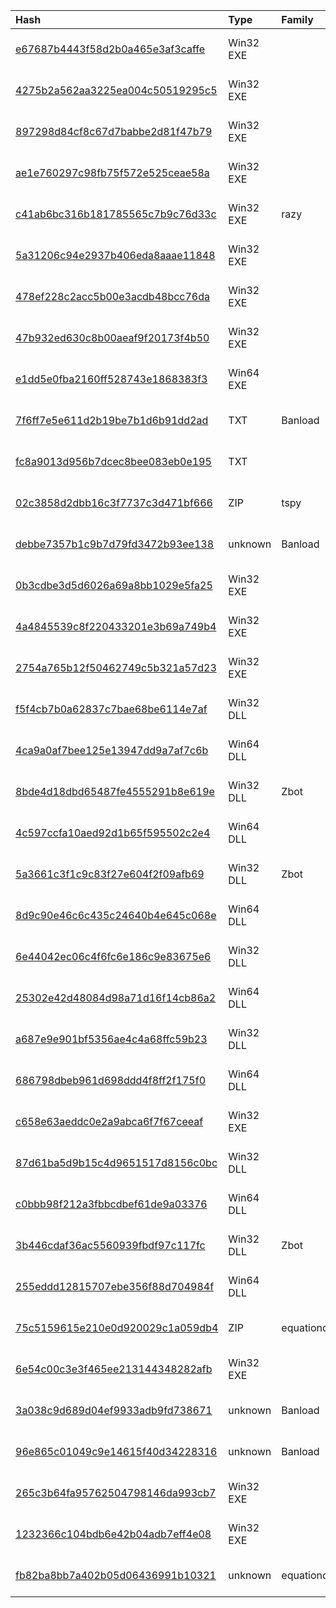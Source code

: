 |Hash|Type|Family|Frist_Seen|Name|
|:--|:--|:--|:--|:--|
|[e67687b4443f58d2b0a465e3af3caffe](https://www.virustotal.com/gui/file/e67687b4443f58d2b0a465e3af3caffe)|Win32 EXE||2019-03-19 19:44:34| |
|[4275b2a562aa3225ea004c50519295c5](https://www.virustotal.com/gui/file/4275b2a562aa3225ea004c50519295c5)|Win32 EXE||2018-08-12 11:40:39|4275b2a562aa3225ea004c50519295c5.virus|
|[897298d84cf8c67d7babbe2d81f47b79](https://www.virustotal.com/gui/file/897298d84cf8c67d7babbe2d81f47b79)|Win32 EXE||2018-08-11 04:27:36|897298d84cf8c67d7babbe2d81f47b79.virus|
|[ae1e760297c98fb75f572e525ceae58a](https://www.virustotal.com/gui/file/ae1e760297c98fb75f572e525ceae58a)|Win32 EXE||2018-07-29 13:12:58|ae1e760297c98fb75f572e525ceae58a.virus|
|[c41ab6bc316b181785565c7b9c76d33c](https://www.virustotal.com/gui/file/c41ab6bc316b181785565c7b9c76d33c)|Win32 EXE|razy|2018-07-26 05:31:24|c41ab6bc316b181785565c7b9c76d33c.virus|
|[5a31206c94e2937b406eda8aaae11848](https://www.virustotal.com/gui/file/5a31206c94e2937b406eda8aaae11848)|Win32 EXE||2018-06-08 07:52:04|9aa8f2d9245d0e6c_svchost.exe|
|[478ef228c2acc5b00e3acdb48bcc76da](https://www.virustotal.com/gui/file/478ef228c2acc5b00e3acdb48bcc76da)|Win32 EXE||2018-05-12 11:56:00|478ef228c2acc5b00e3acdb48bcc76da.virus|
|[47b932ed630c8b00aeaf9f20173f4b50](https://www.virustotal.com/gui/file/47b932ed630c8b00aeaf9f20173f4b50)|Win32 EXE||2018-05-09 10:09:58|47b932ed630c8b00aeaf9f20173f4b50.virus|
|[e1dd5e0fba2160ff528743e1868383f3](https://www.virustotal.com/gui/file/e1dd5e0fba2160ff528743e1868383f3)|Win64 EXE||2018-04-08 16:34:50|e1dd5e0fba2160ff528743e1868383f3.virus|
|[7f6ff7e5e611d2b19be7b1d6b91dd2ad](https://www.virustotal.com/gui/file/7f6ff7e5e611d2b19be7b1d6b91dd2ad)|TXT|Banload|2018-02-13 09:12:29|7f6ff7e5e611d2b19be7b1d6b91dd2ad.virus|
|[fc8a9013d956b7dcec8bee083eb0e195](https://www.virustotal.com/gui/file/fc8a9013d956b7dcec8bee083eb0e195)|TXT||2018-02-13 09:12:23|fc8a9013d956b7dcec8bee083eb0e195.virus|
|[02c3858d2dbb16c3f7737c3d471bf666](https://www.virustotal.com/gui/file/02c3858d2dbb16c3f7737c3d471bf666)|ZIP|tspy|2018-02-13 09:12:21|02c3858d2dbb16c3f7737c3d471bf666.virus|
|[debbe7357b1c9b7d79fd3472b93ee138](https://www.virustotal.com/gui/file/debbe7357b1c9b7d79fd3472b93ee138)|unknown|Banload|2018-02-13 09:12:17|debbe7357b1c9b7d79fd3472b93ee138.virus|
|[0b3cdbe3d5d6026a69a8bb1029e5fa25](https://www.virustotal.com/gui/file/0b3cdbe3d5d6026a69a8bb1029e5fa25)|Win32 EXE||2018-01-25 12:25:16|0b3cdbe3d5d6026a69a8bb1029e5fa25.virus|
|[4a4845539c8f220433201e3b69a749b4](https://www.virustotal.com/gui/file/4a4845539c8f220433201e3b69a749b4)|Win32 EXE||2017-12-07 14:52:03|4a4845539c8f220433201e3b69a749b4.virus|
|[2754a765b12f50462749c5b321a57d23](https://www.virustotal.com/gui/file/2754a765b12f50462749c5b321a57d23)|Win32 EXE||2017-11-17 03:38:09|2754a765b12f50462749c5b321a57d23.virus|
|[f5f4cb7b0a62837c7bae68be6114e7af](https://www.virustotal.com/gui/file/f5f4cb7b0a62837c7bae68be6114e7af)|Win32 DLL||2017-11-13 04:34:26|f5f4cb7b0a62837c7bae68be6114e7af.virus|
|[4ca9a0af7bee125e13947dd9a7af7c6b](https://www.virustotal.com/gui/file/4ca9a0af7bee125e13947dd9a7af7c6b)|Win64 DLL||2017-11-13 04:34:22|4ca9a0af7bee125e13947dd9a7af7c6b.virus|
|[8bde4d18dbd65487fe4555291b8e619e](https://www.virustotal.com/gui/file/8bde4d18dbd65487fe4555291b8e619e)|Win32 DLL|Zbot|2017-11-13 04:34:19|8bde4d18dbd65487fe4555291b8e619e.virus|
|[4c597ccfa10aed92d1b65f595502c2e4](https://www.virustotal.com/gui/file/4c597ccfa10aed92d1b65f595502c2e4)|Win64 DLL||2017-11-13 04:34:17|4c597ccfa10aed92d1b65f595502c2e4.virus|
|[5a3661c3f1c9c83f27e604f2f09afb69](https://www.virustotal.com/gui/file/5a3661c3f1c9c83f27e604f2f09afb69)|Win32 DLL|Zbot|2017-11-13 04:34:11|5a3661c3f1c9c83f27e604f2f09afb69.virus|
|[8d9c90e46c6c435c24640b4e645c068e](https://www.virustotal.com/gui/file/8d9c90e46c6c435c24640b4e645c068e)|Win64 DLL||2017-11-13 04:34:09|8d9c90e46c6c435c24640b4e645c068e.virus|
|[6e44042ec06c4f6fc6e186c9e83675e6](https://www.virustotal.com/gui/file/6e44042ec06c4f6fc6e186c9e83675e6)|Win32 DLL||2017-11-13 04:34:07|6e44042ec06c4f6fc6e186c9e83675e6.virus|
|[25302e42d48084d98a71d16f14cb86a2](https://www.virustotal.com/gui/file/25302e42d48084d98a71d16f14cb86a2)|Win64 DLL||2017-11-13 04:34:05|25302e42d48084d98a71d16f14cb86a2.virus|
|[a687e9e901bf5356ae4c4a68ffc59b23](https://www.virustotal.com/gui/file/a687e9e901bf5356ae4c4a68ffc59b23)|Win32 DLL||2017-11-13 04:34:02|a687e9e901bf5356ae4c4a68ffc59b23.virus|
|[686798dbeb961d698ddd4f8ff2f175f0](https://www.virustotal.com/gui/file/686798dbeb961d698ddd4f8ff2f175f0)|Win64 DLL||2017-11-13 04:34:01|686798dbeb961d698ddd4f8ff2f175f0.virus|
|[c658e63aeddc0e2a9abca6f7f67ceeaf](https://www.virustotal.com/gui/file/c658e63aeddc0e2a9abca6f7f67ceeaf)|Win32 EXE||2017-11-13 04:33:58|autotouch.exe|
|[87d61ba5d9b15c4d9651517d8156c0bc](https://www.virustotal.com/gui/file/87d61ba5d9b15c4d9651517d8156c0bc)|Win32 DLL||2017-11-13 04:33:56|myfile.exe|
|[c0bbb98f212a3fbbcdbef61de9a03376](https://www.virustotal.com/gui/file/c0bbb98f212a3fbbcdbef61de9a03376)|Win64 DLL||2017-11-13 04:33:54|c0bbb98f212a3fbbcdbef61de9a03376.virus|
|[3b446cdaf36ac5560939fbdf97c117fc](https://www.virustotal.com/gui/file/3b446cdaf36ac5560939fbdf97c117fc)|Win32 DLL|Zbot|2017-11-13 04:33:52|3b446cdaf36ac5560939fbdf97c117fc.virus|
|[255eddd12815707ebe356f88d704984f](https://www.virustotal.com/gui/file/255eddd12815707ebe356f88d704984f)|Win64 DLL||2017-11-13 04:33:50|255eddd12815707ebe356f88d704984f.virus|
|[75c5159615e210e0d920029c1a059db4](https://www.virustotal.com/gui/file/75c5159615e210e0d920029c1a059db4)|ZIP|equationdrug|2017-11-13 02:07:54|75c5159615e210e0d920029c1a059db4.virus|
|[6e54c00c3e3f465ee213144348282afb](https://www.virustotal.com/gui/file/6e54c00c3e3f465ee213144348282afb)|Win32 EXE||2017-07-15 18:19:47|6e54c00c3e3f465ee213144348282afb.virus|
|[3a038c9d689d04ef9933adb9fd738671](https://www.virustotal.com/gui/file/3a038c9d689d04ef9933adb9fd738671)|unknown|Banload|2017-07-15 17:24:49|3a038c9d689d04ef9933adb9fd738671.virus|
|[96e865c01049c9e14615f40d34228316](https://www.virustotal.com/gui/file/96e865c01049c9e14615f40d34228316)|unknown|Banload|2017-07-15 17:17:51|96e865c01049c9e14615f40d34228316.virus|
|[265c3b64fa95762504798146da993cb7](https://www.virustotal.com/gui/file/265c3b64fa95762504798146da993cb7)|Win32 EXE||2017-07-15 16:30:17|Sorgu.exe|
|[1232366c104bdb6e42b04adb7eff4e08](https://www.virustotal.com/gui/file/1232366c104bdb6e42b04adb7eff4e08)|Win32 EXE||2017-05-28 15:11:07|Sorgu.exe|
|[fb82ba8bb7a402b05d06436991b10321](https://www.virustotal.com/gui/file/fb82ba8bb7a402b05d06436991b10321)|unknown|equationdrug|2017-04-14 20:34:24|%WINDIR%\bgntnehbb\unattendgc\shellcode.ini|
